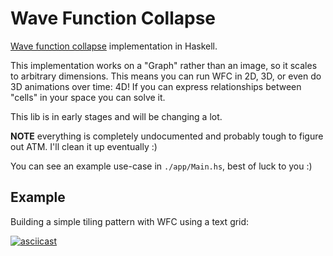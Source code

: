 # Wave Function Collapse

[Wave function collapse](https://github.com/mxgmn/WaveFunctionCollapse) implementation in Haskell.

This implementation works on a "Graph" rather than an image, so it scales to arbitrary dimensions. This means you can run WFC in 2D, 3D, or even do 3D animations over time: 4D! If you can express relationships between "cells" in your space you can solve it.

This lib is in early stages and will be changing a lot.

**NOTE** everything is completely undocumented and probably tough to figure out ATM. I'll clean it up eventually :)

You can see an example use-case in `./app/Main.hs`, best of luck to you :)

## Example

Building a simple tiling pattern with WFC using a text grid:

[![asciicast](https://asciinema.org/a/AJP6oZJqgCsZs851rajcp66wZ.svg)](https://asciinema.org/a/AJP6oZJqgCsZs851rajcp66wZ)
